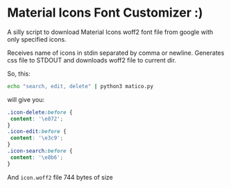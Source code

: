 # Material Icons Font Customizer :)

A silly script to download Material Icons woff2 font file from google with only specified icons.

Receives name of icons in stdin separated by comma or newline. Generates css
file to STDOUT and downloads woff2 file to current dir.

So, this:
```bash
echo "search, edit, delete" | python3 matico.py
```
will give you:
```css
.icon-delete:before {
 content: '\e872';
}
.icon-edit:before {
 content: '\e3c9';
}
.icon-search:before {
 content: '\e8b6';
}
```

And `icon.woff2` file 744 bytes of size

